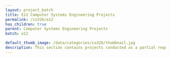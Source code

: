```yaml
---
layout: project_batch
title: E12 Computer Systems Engineering Projects
permalink: /co326/e12
has_children: true
parent: Computer Systems Engineering Projects
batch: e12

default_thumb_image: /data/categories/co326/thumbnail.jpg
description: This section contains projects conducted as a partial requirement to complete the course CO326. The timeline for the project is semester 6 (second semester of the third year) of the undergraduate. The main objective of this is to give students a hand on experience of Industrial Communication Networks.
---
```

